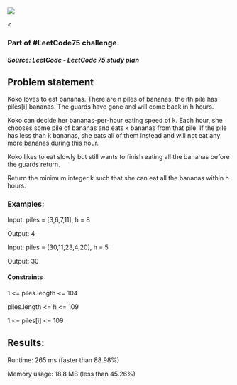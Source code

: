 <img src='https://img.shields.io/badge/Difficulty-Medium-orange'>

<<h3>Part of #LeetCode75 challenge</h3>

<h5>Source: LeetCode - LeetCode 75 study plan</h5>

<h2>Problem statement</h2>

Koko loves to eat bananas. There are n piles of bananas, the ith pile has piles[i] bananas. The guards have gone and will come back in h hours.

Koko can decide her bananas-per-hour eating speed of k. Each hour, she chooses some pile of bananas and eats k bananas from that pile. If the pile has less than k bananas, she eats all of them instead and will not eat any more bananas during this hour.

Koko likes to eat slowly but still wants to finish eating all the bananas before the guards return.

Return the minimum integer k such that she can eat all the bananas within h hours.

<h3>Examples:</h3>

Input: piles = [3,6,7,11], h = 8

Output: 4

Input: piles = [30,11,23,4,20], h = 5

Output: 30

<h4>Constraints</h4>

1 <= piles.length <= 104

piles.length <= h <= 109

1 <= piles[i] <= 109

<h2>Results:</h2>

<p>Runtime: 265 ms (faster than 88.98%)</p>
Memory usage: 18.8 MB (less than 45.26%)